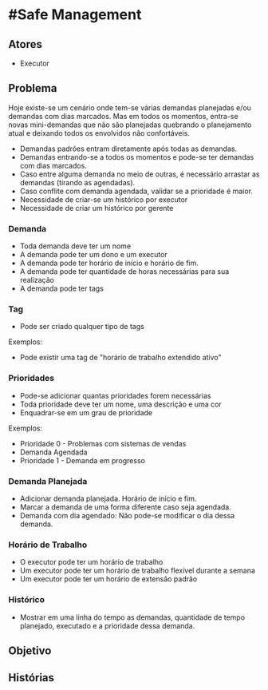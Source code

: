 #Safe Management
==============
## Atores
 - Executor

## Problema
Hoje existe-se um cenário onde tem-se várias demandas planejadas e/ou demandas com dias marcados. Mas em todos os momentos, entra-se novas mini-demandas que não são planejadas quebrando o planejamento atual e deixando todos os envolvidos não confortáveis.
 
 - Demandas padrões entram diretamente após todas as demandas.
 - Demandas entrando-se a todos os momentos e pode-se ter demandas com dias marcados.
 - Caso entre alguma demanda no meio de outras, é necessário arrastar as demandas (tirando as agendadas).
 - Caso conflite com demanda agendada, validar se a prioridade é maior.
 - Necessidade de criar-se um histórico por executor
 - Necessidade de criar um histórico por gerente

### Demanda
 - Toda demanda deve ter um nome 
 - A demanda pode ter um dono e um executor
 - A demanda pode ter horário de início e horário de fim.
 - A demanda pode ter quantidade de horas necessárias para sua realização
 - A demanda pode ter tags
 
### Tag
 - Pode ser criado qualquer tipo de tags
 
 Exemplos:
 - Pode existir uma tag de "horário de trabalho extendido ativo"
 
### Prioridades
 - Pode-se adicionar quantas prioridades forem necessárias
 - Toda prioridade deve ter um nome, uma descrição e uma cor
 - Enquadrar-se em um grau de prioridade
 
 Exemplos:
 - Prioridade 0 - Problemas com sistemas de vendas
 - Demanda Agendada
 - Prioridade 1 - Demanda em progresso
 
### Demanda Planejada
 - Adicionar demanda planejada. Horário de início e fim.
 - Marcar a demanda de uma forma diferente caso seja agendada.
 - Demanda com dia agendado: Não pode-se modificar o dia dessa demanda.
 
### Horário de Trabalho
 - O executor pode ter um horário de trabalho
 - Um executor pode ter um horário de trabalho flexível durante a semana
 - Um executor pode ter um horário de extensão padrão
 
### Histórico
 - Mostrar em uma linha do tempo as demandas, quantidade de tempo planejado, executado e a prioridade dessa demanda.

## Objetivo
 
## Histórias
 
###